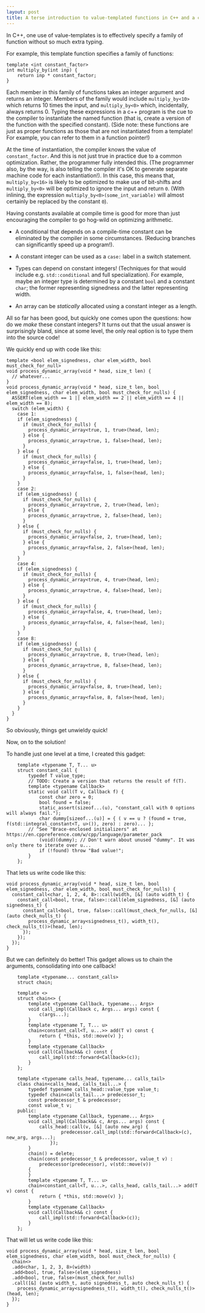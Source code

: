 ```yaml
---
layout: post
title: A terse introduction to value-templated functions in C++ and a constant-caller gadget
---
```


In C++, one use of value-templates is to effectively specify a family of function without so much extra typing.

For example, this template function specifies a family of functions:

```
template <int constant_factor>
int multiply_by(int inp) {
    return inp * constant_factor;
}
```

Each member in this family of functions takes an integer argument and returns an integer. Members of the family would include `multiply_by<10>` which returns 10 times the input, and `multiply_by<0>` which, incidentally, always returns 0. Typing these expressions in a c++ program is the cue to the compiler to instantiate the named function (that is, create a version of the function with the specified constant). (Side note: these functions are just as proper functions as those that are not instantiated from a template! For example, you can refer to them in a function pointer!)

At the time of instantiation, the compiler knows the value of `constant_factor`. And this is not just true in practice due to a common optimization. Rather, the programmer fully intended this. (The programmer also, by the way, is also telling the compiler it's OK to generate separate machine code for each instantiation!). In this case, this means that, `multiply_by<16>` is likely to be optimized to make use of bit-shifts and `multiply_by<0>` will be optimized to ignore the input and return `0`. (With inlining, the expression `multiply_by<0>(some_int_variable)` will almost certainly be replaced by the constant `0`).

Having constants available at compile time is good for more than just encouraging the compiler to go hog-wild on optimizing arithmetic.

* A conditional that depends on a compile-time constant can be eliminated by the compiler in some circumstances. (Reducing branches can significantly speed up a program!). 

* A constant integer can be used as a `case:` label in a switch statement.

* Types can depend on constant integers! (Techniques for that would include e.g. `std::conditional` and full specialization). For example, maybe an integer type is determined by a constant `bool` and a constant `char`; the former representing signedness and the latter representing width. 

* An array can be *statically* allocated using a constant integer as a length.

All so far has been good, but quickly one comes upon the questions: how do we *make* these constant integers? It turns out that the usual answer is surprisingly bland, since at some level, the only real option is to type them into the source code!

We quickly end up with code like this:

```
template <bool elem_signedness, char elem_width, bool must_check_for_null>
void process_dynamic_array(void * head, size_t len) {
  // whatever...
}
void process_dynamic_array(void * head, size_t len, bool elem_signedness, char elem_width, bool must_check_for_nulls) {
  ASSERT(elem_width == 1 || elem_width == 2 || elem_width == 4 || elem_width == 8);
  switch (elem_width) {
    case 1:
    if (elem_signedness) {
      if (must_check_for_nulls) {
        process_dynamic_array<true, 1, true>(head, len);
      } else {
        process_dynamic_array<true, 1, false>(head, len);
      }
    } else {
      if (must_check_for_nulls) {
        process_dynamic_array<false, 1, true>(head, len);
      } else {
        process_dynamic_array<false, 1, false>(head, len);
      }
    }
    case 2:
    if (elem_signedness) {
      if (must_check_for_nulls) {
        process_dynamic_array<true, 2, true>(head, len);
      } else {
        process_dynamic_array<true, 2, false>(head, len);
      }
    } else {
      if (must_check_for_nulls) {
        process_dynamic_array<false, 2, true>(head, len);
      } else {
        process_dynamic_array<false, 2, false>(head, len);
      }
    }
    case 4:
    if (elem_signedness) {
      if (must_check_for_nulls) {
        process_dynamic_array<true, 4, true>(head, len);
      } else {
        process_dynamic_array<true, 4, false>(head, len);
      }
    } else {
      if (must_check_for_nulls) {
        process_dynamic_array<false, 4, true>(head, len);
      } else {
        process_dynamic_array<false, 4, false>(head, len);
      }
    }
    case 8:
    if (elem_signedness) {
      if (must_check_for_nulls) {
        process_dynamic_array<true, 8, true>(head, len);
      } else {
        process_dynamic_array<true, 8, false>(head, len);
      }
    } else {
      if (must_check_for_nulls) {
        process_dynamic_array<false, 8, true>(head, len);
      } else {
        process_dynamic_array<false, 8, false>(head, len);
      }
    }
  }
}

```

So obviously, things get unwieldy quick!

Now, on to the solution! 

To handle just one level at a time, I created this gadget:

```
    template <typename T, T... u>
    struct constant_call {
        typedef T value_type;
        // TODO: Create a version that returns the result of f(T).
        template <typename Callback>
        static void call(T v, Callback f) {
            const char zero = 0;
            bool found = false;
            static_assert(sizeof...(u), "constant_call with 0 options will always fail.");
            char dummy[sizeof...(u)] = { ( v == u ? (found = true, f(std::integral_constant<T, u>()), zero) : zero)... };
	    // ^See "Brace-enclosed initializers" at https://en.cppreference.com/w/cpp/language/parameter_pack
            (void)(dummy); // Don't warn about unused "dummy". It was only there to iterate over u...
            if (!found) throw "Bad value!";
        }
    };
```

That lets us write code like this:

```
void process_dynamic_array(void * head, size_t len, bool elem_signedness, char elem_width, bool must_check_for_nulls) {
  constant_call<char, 1, 2, 4, 8>::call(width, [&] (auto width_t) {
    constant_call<bool, true, false>::call(elem_signedness, [&] (auto signedness_t) {
      constant_call<bool, true, false>::call(must_check_for_nulls, [&] (auto check_nulls_t) {
        process_dynamic_array<signedness_t(), width_t(), check_nulls_t()>(head, len);
      });
    });
  });
}
```

But we can definitely do better! This gadget allows us to chain the arguments, consolidating into one callback!

```
    template <typename... constant_calls>
    struct chain;

    template <>
    struct chain<> {
        template <typename Callback, typename... Args>
        void call_impl(Callback c, Args... args) const {
            c(args...);
        }
        template <typename T, T... u>
        chain<constant_call<T, u...>> add(T v) const {
            return { *this, std::move(v) };
        }
        template <typename Callback>
        void call(Callback&& c) const {
            call_impl(std::forward<Callback>(c));
        }
    };

    template <typename calls_head, typename... calls_tail>
    class chain<calls_head, calls_tail...> {
        typedef typename calls_head::value_type value_t;
        typedef chain<calls_tail...> predecessor_t;
        const predecessor_t & predecessor;
        const value_t v;
    public:
        template <typename Callback, typename... Args>
        void call_impl(Callback&& c, Args... args) const {
            calls_head::call(v, [&] (auto new_arg) {
                    predecessor.call_impl(std::forward<Callback>(c), new_arg, args...);
                });
        }
        chain() = delete;
        chain(const predecessor_t & predecessor, value_t v) :
            predecessor(predecessor), v(std::move(v))
        {
        }
        template <typename T, T... u>
        chain<constant_call<T, u...>, calls_head, calls_tail...> add(T v) const {
            return { *this, std::move(v) };
        }
        template <typename Callback>
        void call(Callback&& c) const {
            call_impl(std::forward<Callback>(c));
        }
    };
```

That will let us write code like this:

```
void process_dynamic_array(void * head, size_t len, bool elem_signedness, char elem_width, bool must_check_for_nulls) {
  chain<>
  .add<char, 1, 2, 3, 8>(width)
  .add<bool, true, false>(elem_signedness)
  .add<bool, true, false>(must_check_for_nulls)
  .call([&] (auto width_t, auto signedness_t, auto check_nulls_t) {
    process_dynamic_array<signedness_t(), width_t(), check_nulls_t()>(head, len);
  });
}
```